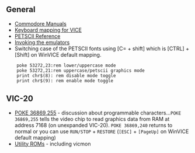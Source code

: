 ## General
* [Commodore Manuals](http://www.commodore.ca/commodore-manuals/)
* [Keyboard mapping for VICE](https://vice-emu.pokefinder.org/index.php/VICEKB)
* [PETSCII Reference](https://style64.org/petscii/)
* [Invoking the emulators](https://vice-emu.sourceforge.io/vice_3.html)
* Switching case of the PETSCII fonts using [C= + shift] which is [CTRL] + [Shift] on WinVICE default mapping.
```
    poke 53272,23:rem lower/uppercase mode
    poke 53272,21:rem uppercase/petscii graphics mode
    print chr$(8): rem disable mode toggle
    print chr$(9): rem enable mode toggle
```
## VIC-20
* [POKE 36869,255](https://www.lemon64.com/forum/viewtopic.php?t=63504&sid=2b9fbde42d72b6331ca53c4752304f02) - discussion about programmable characters...`POKE 36869,255` tells the video chip to read graphics data from RAM at address 7168 (on unexpanded VIC-20). `POKE 36869,240` returns to normal or you can use `RUN/STOP` + `RESTORE` (`[ESC]` + `[PageUp]` on WinVICE default mapping)
* [Utility ROMs](http://www.zimmers.net/anonftp/pub/cbm/vic20/roms/tools/4k/) - including vicmon

